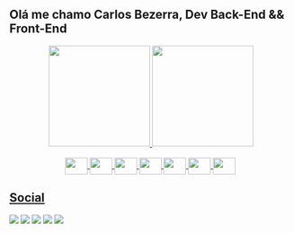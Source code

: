 ## Olá me chamo Carlos Bezerra, Dev Back-End && Front-End
<div align="center">
  <a href="https://github.com/BezerraC">
  <img height="180em" src="https://github-readme-stats.vercel.app/api?username=BezerraC&show_icons=true&theme=dark&include_all_commits=true&count_private=true"/>
  <img height="180em" src="https://github-readme-stats.vercel.app/api/top-langs/?username=BezerraC&layout=compact&langs_count=7&theme=dark"/>
</div>
<div align="center" style:"display: inline_block" ><br>
  <img align="center" alt="" height="30" width="40" src="https://cdn.jsdelivr.net/gh/devicons/devicon/icons/html5/html5-original.svg" />
  
  <img align="center" alt="" height="30" width="40" src="https://cdn.jsdelivr.net/gh/devicons/devicon/icons/css3/css3-original.svg" />
  
  <img align="center" alt="" height="30" width="40" src="https://cdn.worldvectorlogo.com/logos/javascript-1.svg">
  
  <img align="center" alt="" height="30" width="40" src="https://cdn.jsdelivr.net/gh/devicons/devicon/icons/csharp/csharp-original.svg">
  
  <img align="center" alt="" height="30" width="40" src="https://cdn.jsdelivr.net/gh/devicons/devicon/icons/python/python-original.svg">
  
  <img align="center" alt="" height="30" width="40" src="https://cdn.jsdelivr.net/gh/devicons/devicon/icons/angularjs/angularjs-original.svg">
  
  <img align="center" alt="" height="30" width="40" src="https://cdn.jsdelivr.net/gh/devicons/devicon/icons/dotnetcore/dotnetcore-original.svg">
  
  <img align="right" alt="" height="150" style="border-radius:50px;">
</div>
  
## Social  
 
<div> 
  <a href="https://www.linkedin.com/in/carlos-bezerra-967b5416a/" target="_blank"><img src="https://img.shields.io/badge/-LinkedIn-%230077B5?style=for-the-badge&logo=linkedin&logoColor=white" target="_blank"></a> 
  <a href="https://www.instagram.com/c.bezerra_/" target="_blank"><img src="https://img.shields.io/badge/-Instagram-%23E4405F?style=for-the-badge&logo=instagram&logoColor=white" target="_blank"></a>
 	<a href="https://www.facebook.com/carlos.bezerra.568" target="_blank"><img src="https://img.shields.io/badge/Facebook-1877F2?style=for-the-badge&logo=facebook&logoColor=white" target="_blank"></a>
 <a href="https://twitter.com/CrlsBzrr" target="_blank"><img src="https://img.shields.io/badge/Twitter-1DA1F2?style=for-the-badge&logo=twitter&logoColor=white" target="_blank"></a> 
  <a href = "mailto:cbezerraneto@gmail.com"><img src="https://img.shields.io/badge/-Gmail-%23333?style=for-the-badge&logo=gmail&logoColor=white" target="_blank"></a>
  
 
</div>
